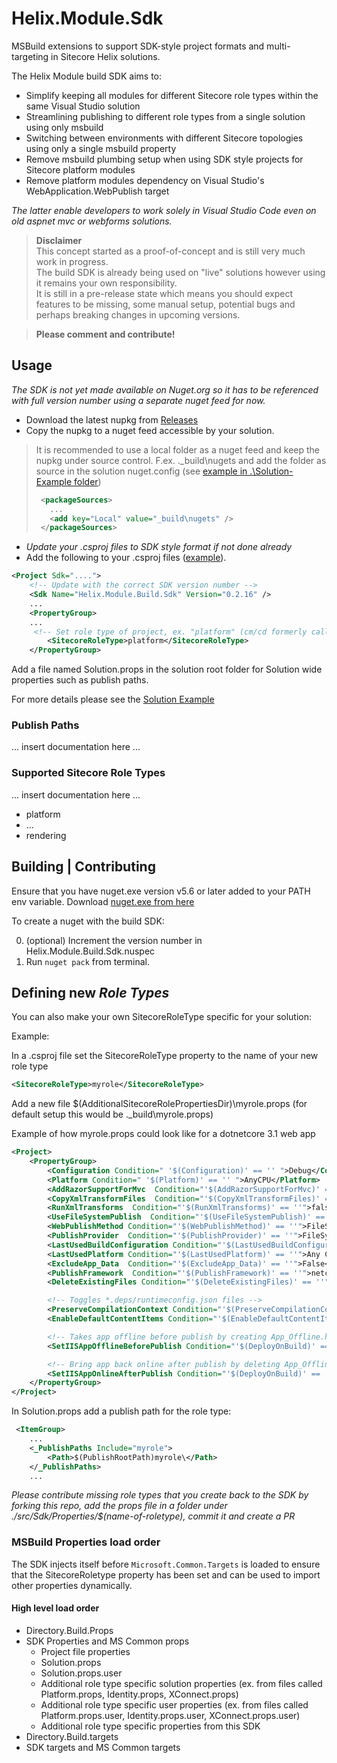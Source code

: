 # Helix.Module.Sdk  
MSBuild extensions to support SDK-style project formats and multi-targeting in Sitecore Helix solutions.  

The Helix Module build SDK aims to:

* Simplify keeping all modules for different Sitecore role types within the same Visual Studio solution
* Streamlining publishing to different role types from a single solution using only msbuild
* Switching between environments with different Sitecore topologies using only a single msbuild property
* Remove msbuild plumbing setup when using SDK style projects for Sitecore platform modules
* Remove platform modules dependency on Visual Studio's WebApplication.WebPublish target

_The latter enable developers to work solely in Visual Studio Code even on old aspnet mvc or webforms solutions._

> **Disclaimer**  
> This concept started as a proof-of-concept and is still very much work in progress.   
> The build SDK is already being used on "live" solutions however using it remains your own responsibility.  
> It is still in a pre-release state which means you should expect features to be missing, some manual setup, potential bugs and perhaps breaking changes in upcoming versions.  


> **Please comment and contribute!**

## Usage  
_The SDK is not yet made available on Nuget.org so it has to be referenced with full version number using a separate nuget feed for now._

- Download the latest nupkg from [Releases](https://github.com/LaubPlusCo/Helix.Module.Sdk/releases)
- Copy the nupkg to a nuget feed accessible by your solution.

> It is recommended to use a local folder as a nuget feed and keep the nupkg under source control.
> F.ex. .\_build\nugets and add the folder as source in the solution nuget.config (see [example in .\Solution-Example folder](https://github.com/LaubPlusCo/Helix.Module.Sdk/blob/master/_Solution-Example/nuget.config))
>
> ```xml
>  <packageSources>
>    ...
>    <add key="Local" value="_build\nugets" />
>  </packageSources>
> ```
>  

- _Update your .csproj files to SDK style format if not done already_
- Add the following to your .csproj files ([example](https://github.com/LaubPlusCo/Helix.Module.Sdk/blob/master/_Solution-Example/src/Feature/Example/platform/Example.csproj)).

```xml
<Project Sdk="....">
    <!-- Update with the correct SDK version number -->
    <Sdk Name="Helix.Module.Build.Sdk" Version="0.2.16" />
    ...
    <PropertyGroup>
    ...
     <!-- Set role type of project, ex. "platform" (cm/cd formerly called "website") -->
        <SitecoreRoleType>platform</SitecoreRoleType>
    </PropertyGroup>
```  

Add a file named Solution.props in the solution root folder for Solution wide properties such as publish paths.  

For more details please see the [Solution Example](https://github.com/LaubPlusCo/Helix.Module.Sdk/tree/master/_Solution-Example)

### Publish Paths

... insert documentation here ...

### Supported Sitecore Role Types

... insert documentation here ...

- platform
- ...
- rendering

## Building | Contributing  

Ensure that you have nuget.exe version v5.6 or later added to your PATH env variable. Download [nuget.exe from here](https://www.nuget.org/downloads)

To create a nuget with the build SDK: 

0. (optional) Increment the version number in Helix.Module.Build.Sdk.nuspec
1. Run `nuget pack` from terminal.  

## Defining new _Role Types_

You can also make your own SitecoreRoleType specific for your solution:

Example:

In a .csproj file set the SitecoreRoleType property to the name of your new role type

```xml
<SitecoreRoleType>myrole</SitecoreRoleType>
```  

Add a new file $(AdditionalSitecoreRolePropertiesDir)\myrole.props (for default setup this would be .\_build\myrole.props)

Example of how myrole.props could look like for a dotnetcore 3.1 web app

```xml
<Project>
    <PropertyGroup>
        <Configuration Condition=" '$(Configuration)' == '' ">Debug</Configuration>
        <Platform Condition=" '$(Platform)' == '' ">AnyCPU</Platform>
        <AddRazorSupportForMvc  Condition="'$(AddRazorSupportForMvc)' == ''">true</AddRazorSupportForMvc>
        <CopyXmlTransformFiles  Condition="'$(CopyXmlTransformFiles)' == ''">false</CopyXmlTransformFiles>
        <RunXmlTransforms  Condition="'$(RunXmlTransforms)' == ''">false</RunXmlTransforms>
        <UseFileSystemPublish  Condition="'$(UseFileSystemPublish)' == ''">false</UseFileSystemPublish>
        <WebPublishMethod Condition="'$(WebPublishMethod)' == ''">FileSystem</WebPublishMethod>
        <PublishProvider  Condition="'$(PublishProvider)' == ''">FileSystem</PublishProvider>
        <LastUsedBuildConfiguration Condition="'$(LastUsedBuildConfiguration)' == ''">Release</LastUsedBuildConfiguration>
        <LastUsedPlatform Condition="'$(LastUsedPlatform)' == ''">Any CPU</LastUsedPlatform>
        <ExcludeApp_Data  Condition="'$(ExcludeApp_Data)' == ''">False</ExcludeApp_Data>
        <PublishFramework  Condition="'$(PublishFramework)' == ''">netcoreapp3.1</PublishFramework>
        <DeleteExistingFiles Condition="'$(DeleteExistingFiles)' == ''">False</DeleteExistingFiles>

        <!-- Toggles *.deps/runtimeconfig.json files -->
        <PreserveCompilationContext Condition="'$(PreserveCompilationContext)' == ''">true</PreserveCompilationContext>
        <EnableDefaultContentItems Condition="'$(EnableDefaultContentItems)' == ''">true</EnableDefaultContentItems>

        <!-- Takes app offline before publish by creating App_Offline.htm file in publish target dir -->
        <SetIISAppOfflineBeforePublish Condition="'$(DeployOnBuild)' == ''">true</SetIISAppOfflineBeforePublish>

        <!-- Bring app back online after publish by deleting App_Offline.htm file in publish target dir -->
        <SetIISAppOnlineAfterPublish Condition="'$(DeployOnBuild)' == ''">true</SetIISAppOnlineAfterPublish>
    </PropertyGroup>
</Project>  
```  

In Solution.props add a publish path for the role type:

```xml
 <ItemGroup>
    ...
    <_PublishPaths Include="myrole">
        <Path>$(PublishRootPath)myrole\</Path>
    </_PublishPaths>
    ...
```

_Please contribute missing role types that you create back to the SDK by forking this repo, add the props file in a folder under ./src/Sdk/Properties/$(name-of-roletype), commit it and create a PR_

### MSBuild Properties load order  

The SDK injects itself before `Microsoft.Common.Targets` is loaded to ensure that the SitecoreRoletype property has been set and can be used to import other properties dynamically.  

#### High level load order

- Directory.Build.Props 
- SDK Properties and MS Common props
  - Project file properties
  - Solution.props
  - Solution.props.user
  - Additional role type specific solution properties
    (ex. from files called Platform.props, Identity.props, XConnect.props)
  - Additional role type specific user properties
    (ex. from files called Platform.props.user, Identity.props.user, XConnect.props.user)
  - Additional role type specific properties from this SDK
- Directory.Build.targets
- SDK targets and MS Common targets 
